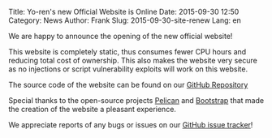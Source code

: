 Title: Yo-ren's new Official Website is Online
Date: 2015-09-30 12:50
Category: News
Author: Frank
Slug: 2015-09-30-site-renew
Lang: en

We are happy to announce the opening of the new official website!

This website is completely static, thus consumes fewer CPU hours and reducing total cost of ownership. This also makes the website very secure as no injections or script vulnerability exploits will work on this website.

The source code of the website can be found on our [GitHub Repository](https://github.com/yo-ren/web)

Special thanks to the open-source projects [Pelican](https://github.com/getpelican/pelican) and [Bootstrap](http://getbootstrap.com) that made the creation of the website a pleasant experience.

We appreciate reports of any bugs or issues on our [GitHub issue tracker](https://github.com/yo-ren/web/issues)!